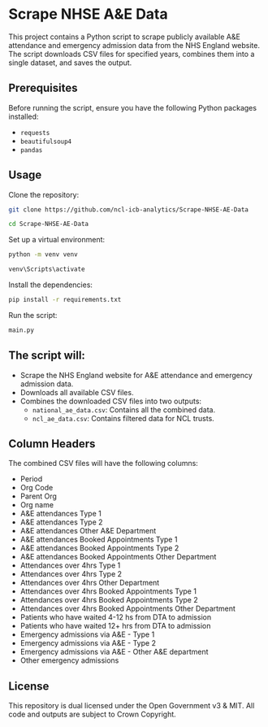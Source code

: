 # Scrape NHSE A&E Data

This project contains a Python script to scrape publicly available A&E attendance and emergency admission data from the NHS England website. The script downloads CSV files for specified years, combines them into a single dataset, and saves the output.

## Prerequisites

Before running the script, ensure you have the following Python packages installed:

- `requests`
- `beautifulsoup4`
- `pandas`

## Usage

Clone the repository:

```sh
git clone https://github.com/ncl-icb-analytics/Scrape-NHSE-AE-Data
```
```sh
cd Scrape-NHSE-AE-Data
```

Set up a virtual environment:

```sh
python -m venv venv
```
```sh
venv\Scripts\activate
```

Install the dependencies:

```sh
pip install -r requirements.txt
```

Run the script:

```sh
main.py
```

## The script will:

- Scrape the NHS England website for A&E attendance and emergency admission data.
- Downloads all available CSV files.
- Combines the downloaded CSV files into two outputs:
  - `national_ae_data.csv`: Contains all the combined data.
  - `ncl_ae_data.csv`: Contains filtered data for NCL trusts.

## Column Headers

The combined CSV files will have the following columns:
  - Period
  - Org Code
  - Parent Org
  - Org name
  - A&E attendances Type 1
  - A&E attendances Type 2
  - A&E attendances Other A&E Department
  - A&E attendances Booked Appointments Type 1
  - A&E attendances Booked Appointments Type 2
  - A&E attendances Booked Appointments Other Department
  - Attendances over 4hrs Type 1
  - Attendances over 4hrs Type 2
  - Attendances over 4hrs Other Department
  - Attendances over 4hrs Booked Appointments Type 1
  - Attendances over 4hrs Booked Appointments Type 2
  - Attendances over 4hrs Booked Appointments Other Department
  - Patients who have waited 4-12 hs from DTA to admission
  - Patients who have waited 12+ hrs from DTA to admission
  - Emergency admissions via A&E - Type 1
  - Emergency admissions via A&E - Type 2
  - Emergency admissions via A&E - Other A&E department
  - Other emergency admissions

## License

This repository is dual licensed under the Open Government v3 & MIT. All code and outputs are subject to Crown Copyright.

